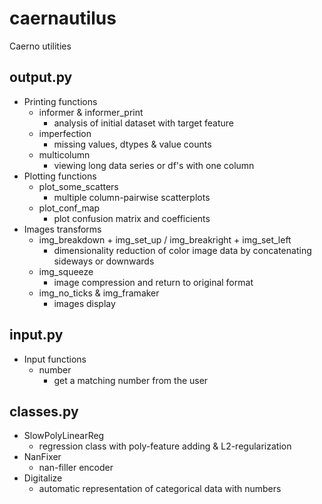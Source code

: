 # caernautilus
 Caerno utilities

## output.py
* Printing functions
  - informer & informer_print
    - analysis of initial dataset with target feature
  - imperfection
    - missing values, dtypes & value counts
  - multicolumn
    - viewing long data series or df's with one column
* Plotting functions 
  - plot_some_scatters
    - multiple column-pairwise scatterplots
  - plot_conf_map
    - plot confusion matrix and coefficients
* Images transforms
  - img_breakdown + img_set_up / img_breakright + img_set_left
    - dimensionality reduction of color image data by concatenating sideways or downwards
  - img_squeeze
    - image compression and return to original format
  - img_no_ticks & img_framaker
    - images display

## input.py
* Input functions
  - number
    - get a matching number from the user

## classes.py
* SlowPolyLinearReg
  - regression class with poly-feature adding & L2-regularization
* NanFixer
  - nan-filler encoder
* Digitalize
  - automatic representation of categorical data with numbers
